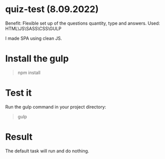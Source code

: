 # quiz-test (8.09.2022)

Benefit: Flexible set up of the questions quantity, type and answers.
Used: HTML\JS\SASS\CSS\GULP

I made SPA using clean JS.

# Install the gulp
> npm install

# Test it
Run the gulp command in your project directory:

> gulp

# Result
The default task will run and do nothing.
